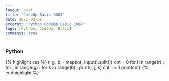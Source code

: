 ```yaml
---
layout: post
title: "CodeUp Basic 1084"
date: 2021-02-08
excerpt: "Python CodeUp Basic 1084"
tags: [Python, CodeUp, Basic]
comments: true
---
```


### Python
{% highlight css %}
r, g, b = map(int, input().split())
cnt = 0
for i in range(r) :
    for j in range(g) :
        for k in range(b) : 
            print(i, j, k)
            cnt += 1
print(cnt)
{% endhighlight %}